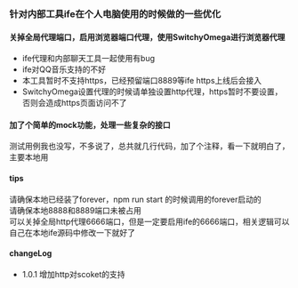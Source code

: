 ### 针对内部工具ife在个人电脑使用的时候做的一些优化

#### 关掉全局代理端口，启用浏览器端口代理，使用SwitchyOmega进行浏览器代理
+ ife代理和内部聊天工具一起使用有bug
+ ife对QQ音乐支持的不好
+ 本工具暂时不支持https，已经预留端口8889等ife https上线后会接入 
+ SwitchyOmega设置代理的时候请单独设置http代理，https暂时不要设置，否则会造成https页面访问不了

#### 加了个简单的mock功能，处理一些复杂的接口
测试用例我也没写，不多说了，总共就几行代码，加了个注释，看一下就明白了，主要本地用

#### tips
请确保本地已经装了forever，npm run start 的时候调用的forever启动的  
请确保本地8888和8889端口未被占用  
可以关掉全局http代理6666端口，但是一定要启用ife的6666端口，相关逻辑可以自己在本地ife源码中修改一下就好了

#### changeLog
+ 1.0.1 增加http对scoket的支持
